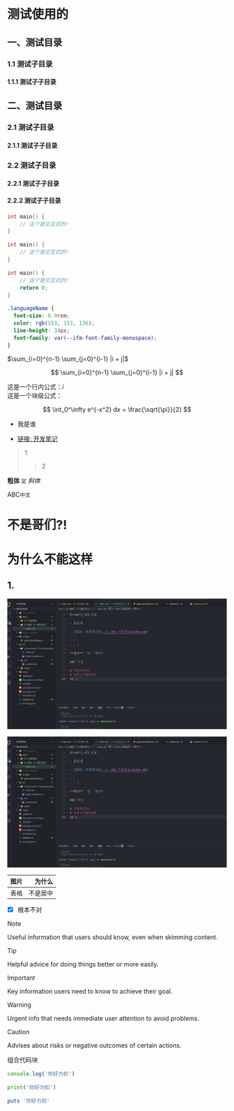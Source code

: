 # 测试使用的

## 一、测试目录
### 1.1 测试子目录
#### 1.1.1 测试子子目录

## 二、测试目录
### 2.1 测试子目录
#### 2.1.1 测试子子目录
### 2.2 测试子目录
#### 2.2.1 测试子子目录
#### 2.2.2 测试子子目录

```cpp
int main() {
    // 这个是交互式的!
}
```

```C vscode
int main() {
    // 这个是交互式的!
}
```

```cpp VsCode
int main() {
    // 这个是交互式的!
    return 0;
}
```

```css VsCode
.languageName {
  font-size: 0.9rem;
  color: rgb(153, 153, 136);
  line-height: 34px;
  font-family: var(--ifm-font-family-monospace);
}
```

$\sum_{i=0}^{n-1} \sum_{j=0}^{i-1} |i + j|$

$$
\sum_{i=0}^{n-1} \sum_{j=0}^{i-1} |i + j|
$$

这是一个行内公式：$i$  
这是一个块级公式：

$$
\int_0^\infty e^{-x^2} dx = \frac{\sqrt{\pi}}{2}
$$

- 我是谁

- [链接: 开发笔记](../../01-开发笔记/index.md)

> 1
> > 2

**粗体** `定` *斜体*

ABC`中文`

# 不是哥们?!
# 为什么不能这样
## 1.

![alt text ##w100##](./PixPin_2025-04-13_23-21-43.png)

![alt text](PixPin_2025-04-13_23-21-43.png)

|图片|为什么|
|:-:|-:|
|表格|不是居中|

- [x] 根本不对

> [!NOTE]
> Useful information that users should know, even when skimming content.

> [!TIP]
> Helpful advice for doing things better or more easily.

> [!IMPORTANT]
> Key information users need to know to achieve their goal.

> [!WARNING]
> Urgent info that needs immediate user attention to avoid problems.

> [!CAUTION]
> Advises about risks or negative outcomes of certain actions.

组合代码块

```javascript {1}
console.log('你好力扣')
```
```python {1}
print('你好力扣')
```
```ruby {3} 
puts '你好力扣'
```